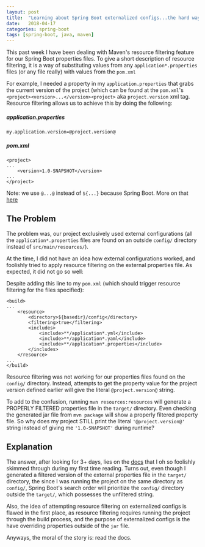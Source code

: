 ```yaml
---
layout: post
title:  "Learning about Spring Boot externalized configs...the hard way"
date:   2018-04-17
categories: spring-boot
tags: [spring-boot, java, maven]
---
```


This past week I have been dealing with Maven's resource filtering feature for our Spring Boot properties files. To give a short description of resource filtering, it is a way of substituting values from any `application*.properties` files (or any file really) with values from the `pom.xml`

For example, I needed a property in my `application.properties` that grabs the current version of the project (which can be found at the `pom.xml`'s `<project><version>...</version><project>` aka `project.version` xml tag. Resource filtering allows us to achieve this by doing the following:

##### application.properties
```
my.application.version=@project.version@
```

##### pom.xml
```
<project>
...
	<version>1.0-SNAPSHOT</version>
...
</project>
```

Note: we use `@...@` instead of `${...}` because Spring Boot. More on that [here][spring-boot-properties-docs]

## The Problem

The problem was, our project exclusively used external configurations (all the `application*.properties` files are found on an outside `config/` directory instead of `src/main/resources/`).

At the time, I did not have an idea how external configurations worked, and foolishly tried to apply resource filtering on the external properties file. As expected, it did not go so well:

Despite adding this line to my `pom.xml` (which should trigger resource filtering for the files specified):
```
<build>
...
	<resource>
		<directory>${basedir}/config</directory>
		<filtering>true</filtering>
		<includes>
		    <include>**/application*.yml</include>
		    <include>**/application*.yaml</include>
		    <include>**/application*.properties</include>
		</includes>
	</resource>
...
</build>
```

Resource filtering was not working for our properties files found on the `config/` directory. Instead, attempts to get the property value for the project version defined earlier will give the literal `@project.version@` string.

To add to the confusion, running `mvn resources:resources` will generate a PROPERLY FILTERED properties file in the `target/` directory. Even checking the generated jar file from `mvn package` will show a properly filtered property file. So why does my project STILL print the literal `'@project.version@'` string instead of giving me `'1.0-SNAPSHOT'` during runtime?

## Explanation

The answer, after looking for 3+ days, lies on the [docs][spring-boot-externalized-config-docs] that I oh so foolishly skimmed through during my first time reading. Turns out, even though I generated a filtered version of the external properties file in the `target/` directory, the since I was running the project on the same directory as `config/`, Spring Boot's search order will prioritize the `config/` directory outside the `target/`, which possesses the unfiltered string.

Also, the idea of attempting resource filtering on externalized configs is flawed in the first place, as resource filtering requires running the project through the build process, and the purpose of externalized configs is the have overriding properties outside of the `jar` file.

Anyways, the moral of the story is: read the docs.

[spring-boot-properties-docs]: https://docs.spring.io/spring-boot/docs/current/reference/html/howto-properties-and-configuration.html#howto-automatic-expansion-maven
[spring-boot-externalized-config-docs]: https://docs.spring.io/spring-boot/docs/current/reference/html/boot-features-external-config.html
